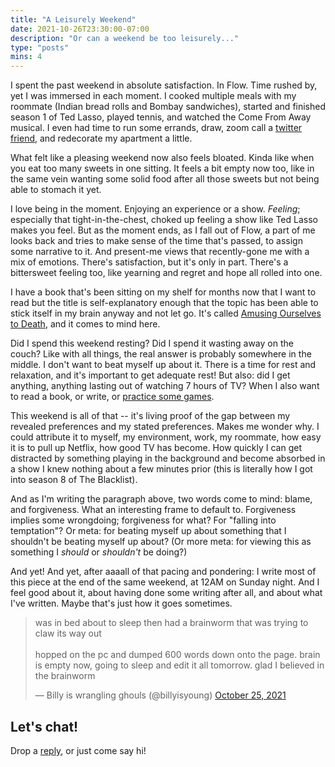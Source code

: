 ```yaml
---
title: "A Leisurely Weekend"
date: 2021-10-26T23:30:00-07:00
description: "Or can a weekend be too leisurely..."
type: "posts"
mins: 4
---
```


I spent the past weekend in absolute satisfaction. In Flow. Time rushed by, yet I was immersed in each moment. I cooked multiple meals with my roommate (Indian bread rolls and Bombay sandwiches), started and finished season 1 of Ted Lasso, played tennis, and watched the Come From Away musical. I even had time to run some errands, draw, zoom call a [twitter friend](https://twitter.com/gptbrooke), and redecorate my apartment a little.

What felt like a pleasing weekend now also feels bloated. Kinda like when you eat too many sweets in one sitting. It feels a bit empty now too, like in the same vein wanting some solid food after all those sweets but not being able to stomach it yet.

I love being in the moment. Enjoying an experience or a show. _Feeling_; especially that tight-in-the-chest, choked up feeling a show like Ted Lasso makes you feel. But as the moment ends, as I fall out of Flow, a part of me looks back and tries to make sense of the time that's passed, to assign some narrative to it. And present-me views that recently-gone me with a mix of emotions. There's satisfaction, but it's only in part. There's a bittersweet feeling too, like yearning and regret and hope all rolled into one. 

I have a book that's been sitting on my shelf for months now that I want to read but the title is self-explanatory enough that the topic has been able to stick itself in my brain anyway and not let go. It's called [Amusing Ourselves to Death](https://www.goodreads.com/book/show/74034), and it comes to mind here.

Did I spend this weekend resting? Did I spend it wasting away on the couch? Like with all things, the real answer is probably somewhere in the middle. I don't want to beat myself up about it. There is a time for rest and relaxation, and it's important to get adequate rest! But also: did I get anything, anything lasting out of watching 7 hours of TV? When I also want to read a book, or write, or [practice some games](https://billy.dev/competitive-games-are-fun/).

This weekend is all of that -- it's living proof of the gap between my revealed preferences and my stated preferences. Makes me wonder why. I could attribute it to myself, my environment, work, my roommate, how easy it is to pull up Netflix, how good TV has become. How quickly I can get distracted by something playing in the background and become absorbed in a show I knew nothing about a few minutes prior (this is literally how I got into season 8 of The Blacklist). 

And as I'm writing the paragraph above, two words come to mind: blame, and forgiveness. What an interesting frame to default to. Forgiveness implies some wrongdoing; forgiveness for what? For "falling into temptation"? Or meta: for beating myself up about something that I shouldn't be beating myself up about? (Or more meta: for viewing this as something I _should_ or _shouldn't_ be doing?)

And yet! And yet, after aaaall of that pacing and pondering: I write most of this piece at the end of the same weekend, at 12AM on Sunday night. And I feel good about it, about having done some writing after all, and about what I've written. Maybe that's just how it goes sometimes.

<blockquote class="twitter-tweet"><p lang="en" dir="ltr">was in bed about to sleep then had a brainworm that was trying to claw its way out<br><br>hopped on the pc and dumped 600 words down onto the page. brain is empty now, going to sleep and edit it all tomorrow. glad I believed in the brainworm</p>&mdash; Billy is wrangling ghouls (@billyisyoung) <a href="https://twitter.com/billyisyoung/status/1452537252077182977?ref_src=twsrc%5Etfw">October 25, 2021</a></blockquote> <script async src="https://platform.twitter.com/widgets.js" charset="utf-8"></script>

## Let's chat!
Drop a [reply](https://twitter.com/billyisyoung/), or just come say hi!
